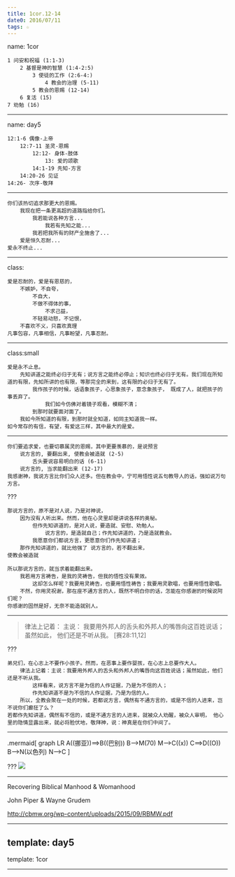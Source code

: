 ```yaml
---
title: 1cor.12-14
date0: 2016/07/11
tags: ☆
---
```

name: 1cor
```
1 问安和祝福 (1:1-3)
    2 基督是神的智慧 (1:4-2:5)
        3 使徒的工作 (2:6-4:)
            4 教会的治理 (5-11)
        5 教会的恩赐 (12-14)
    6 复活 (15)
7 劝勉 (16)
```
---
name: day5

```
12:1-6 偶像-上帝
    12:7-11 圣灵-恩赐
        12:12- 身体-肢体
            13: 爱的颂歌
        14:1-19 先知-方言
    14:20-26 见证
14:26- 次序-敬拜
```
---

```
你们该热切追求那更大的恩赐。
    我现在把一条更高超的道路指给你们。
        我若能说各种方言...
            我若有先知之能...
        我若把我所有的财产全施舍了...
    爱是恒久忍耐...
爱永不终止...

```
---
class:
```
爱是忍耐的，爱是有恩慈的，
    不嫉妒，不自夸，
        不自大，
        不做不得体的事，
            不求己益，
        不轻易动怒，不记恨，
    不喜欢不义，只喜欢真理
凡事包容，凡事相信，凡事盼望，凡事忍耐。
```
---
class:small
```
爱是永不止息。
    先知讲道之能终必归于无有；说方言之能终必停止；知识也终必归于无有。我们现在所知道的有限，先知所讲的也有限，等那完全的来到，这有限的必归于无有了。
        我作孩子的时候，话语象孩子，心思象孩子，意念象孩子， 既成了人，就把孩子的事丢弃了。
            我们如今仿佛对着镜子观看，模糊不清；
        到那时就要面对面了。
    我如今所知道的有限，到那时就全知道，如同主知道我一样。
如今常存的有信，有望，有爱这三样，其中最大的是爱。
```
---
```
你们要追求爱，也要切慕属灵的恩赐，其中更要羡慕的，是说预言
    说方言的, 要翻出来, 使教会被造就 (2-5)
        舌头要说容易明白的话 (6-11)
    说方言的, 当求能翻出来 (12-17)
我感谢神，我说方言比你们众人还多。但在教会中，宁可用悟性说五句教导人的话，强如说万句方言。
```
???
```
那说方言的，原不是对人说，乃是对神说，
    因为没有人听出来。然而，他在心灵里却是讲说各样的奥秘。
        但作先知讲道的，是对人说，要造就、安慰、劝勉人。
            说方言的，是造就自己；作先知讲道的，乃是造就教会。
        我愿意你们都说方言，更愿意你们作先知讲道；
    那作先知讲道的，就比他强了 说方言的，若不翻出来，
使教会被造就
```
```
所以那说方言的，就当求着能翻出来。
    我若用方言祷告，是我的灵祷告，但我的悟性没有果效。
        这却怎么样呢？我要用灵祷告，也要用悟性祷告；我要用灵歌唱，也要用悟性歌唱。
    不然，你用灵祝谢，那在座不通方言的人，既然不明白你的话，怎能在你感谢的时候说阿们呢？
你感谢的固然是好，无奈不能造就别人。
```
---
> 律法上记着：
主说：
我要用外邦人的舌头和外邦人的嘴唇向这百姓说话；
虽然如此，
他们还是不听从我。
[赛28:11,12]


???
```
弟兄们，在心志上不要作小孩子。然而，在恶事上要作婴孩，在心志上总要作大人。
    律法上记着：主说：我要用外邦人的舌头和外邦人的嘴唇向这百姓说话；虽然如此，他们还是不听从我。
        这样看来，说方言不是为信的人作证据，乃是为不信的人；
        作先知讲道不是为不信的人作证据，乃是为信的人。
    所以，全教会聚在一处的时候，若都说方言，偶然有不通方言的，或是不信的人进来，岂不说你们癫狂了么？
若都作先知讲道，偶然有不信的，或是不通方言的人进来，就被众人劝醒，被众人审明， 他心里的隐情显露出来，就必将脸伏地，敬拜神，说：神真是在你们中间了。
```
---
.mermaid[
graph LR
A((挪亚))==>B((巴别))
B-->M(70)
M-->C((x))
C==>D((O))
B-->N(以色列)
N-->C
]

???
![](/img/slide/tongs.png)

---

Recovering Biblical Manhood & Womanhood


John Piper & Wayne Grudem

http://cbmw.org/wp-content/uploads/2015/09/RBMW.pdf

---
template: day5
---
template: 1cor

---
